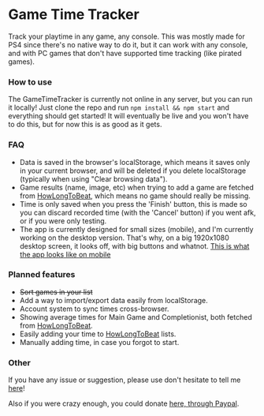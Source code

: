 # Game Time Tracker
Track your playtime in any game, any console. This was mostly made for PS4 since there's no native way to do it, but it can work with any console, and with PC games that don't have supported time tracking (like pirated games).

### How to use
The GameTimeTracker is currently not online in any server, but you can run it locally!
Just clone the repo and run `npm install && npm start` and everything should get started!
It will eventually be live and you won't have to do this, but for now this is as good as it gets.

### FAQ
- Data is saved in the browser's localStorage, which means it saves only in your current browser, and will be deleted if you delete localStorage (typically when using "Clear browsing data").
- Game results (name, image, etc) when trying to add a game are fetched from [HowLongToBeat](https://howlongtobeat.com), which means no game should really be missing.
- Time is only saved when you press the 'Finish' button, this is made so you can discard recorded time (with the 'Cancel' button) if you went afk, or if you were only testing.
- The app is currently designed for small sizes (mobile), and I'm currently working on the desktop version. That's why, on a big 1920x1080 desktop screen, it looks off, with big buttons and whatnot. [This is what the app looks like on mobile](https://i.imgur.com/5UrH0oC.png)

### Planned features
- ~~Sort games in your list~~
- Add a way to import/export data easily from localStorage.
- Account system to sync times cross-browser.
- Showing average times for Main Game and Completionist, both fetched from [HowLongToBeat](https://howlongtobeat.com).
- Easily adding your time to [HowLongToBeat](https://howlongtobeat.com) lists.
- Manually adding time, in case you forgot to start.


### Other

If you have any issue or suggestion, please use don't hesitate to tell me [here](https://github.com/mll-Kerberos/game-time-tracker/issues)!

Also if you were crazy enough, you could donate [here, through Paypal](https://www.paypal.me/Kashbel).


###
